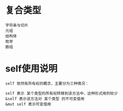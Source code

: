 # 复合类型
    
    字符串与切片
    元组
    结构体
    枚举
    数组

# self使用说明

    self 依然有所有权的概念，主要分为三种情况：

    self 表示 某个类型的所有权转移到该方法中，这种形式用的较少
    &self 表示该方法对 某个类型 的不可变借用
    &mut self 表示可变借用
